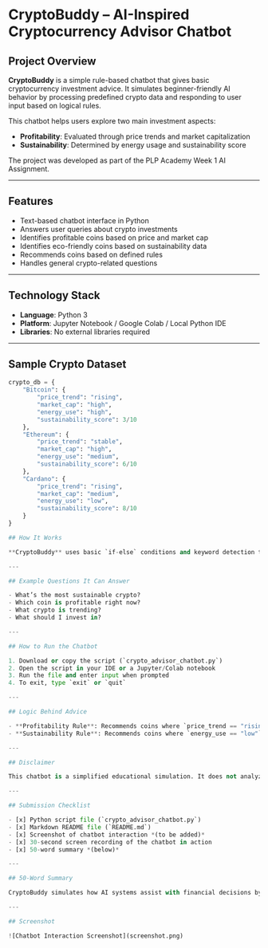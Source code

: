# CryptoBuddy – AI-Inspired Cryptocurrency Advisor Chatbot

## Project Overview

**CryptoBuddy** is a simple rule-based chatbot that gives basic cryptocurrency investment advice. It simulates beginner-friendly AI behavior by processing predefined crypto data and responding to user input based on logical rules.

This chatbot helps users explore two main investment aspects:

- **Profitability**: Evaluated through price trends and market capitalization
- **Sustainability**: Determined by energy usage and sustainability score

The project was developed as part of the PLP Academy Week 1 AI Assignment.

---

## Features

- Text-based chatbot interface in Python
- Answers user queries about crypto investments
- Identifies profitable coins based on price and market cap
- Identifies eco-friendly coins based on sustainability data
- Recommends coins based on defined rules
- Handles general crypto-related questions

---

## Technology Stack

- **Language**: Python 3
- **Platform**: Jupyter Notebook / Google Colab / Local Python IDE
- **Libraries**: No external libraries required

---

## Sample Crypto Dataset

```python
crypto_db = {
    "Bitcoin": {
        "price_trend": "rising",
        "market_cap": "high",
        "energy_use": "high",
        "sustainability_score": 3/10
    },
    "Ethereum": {
        "price_trend": "stable",
        "market_cap": "high",
        "energy_use": "medium",
        "sustainability_score": 6/10
    },
    "Cardano": {
        "price_trend": "rising",
        "market_cap": "medium",
        "energy_use": "low",
        "sustainability_score": 8/10
    }
}

## How It Works

**CryptoBuddy** uses basic `if-else` conditions and keyword detection to simulate intelligent conversation. It processes user input, matches it to predefined logic, and selects the most suitable coin based on the question type.

---

## Example Questions It Can Answer

- What’s the most sustainable crypto?
- Which coin is profitable right now?
- What crypto is trending?
- What should I invest in?

---

## How to Run the Chatbot

1. Download or copy the script (`crypto_advisor_chatbot.py`)
2. Open the script in your IDE or a Jupyter/Colab notebook
3. Run the file and enter input when prompted
4. To exit, type `exit` or `quit`

---

## Logic Behind Advice

- **Profitability Rule**: Recommends coins where `price_trend == "rising"` and `market_cap == "high"`
- **Sustainability Rule**: Recommends coins where `energy_use == "low"` and `sustainability_score > 7`

---

## Disclaimer

This chatbot is a simplified educational simulation. It does not analyze real-time cryptocurrency data. The suggestions are based on hardcoded mock data and should not be considered financial advice.

---

## Submission Checklist

- [x] Python script file (`crypto_advisor_chatbot.py`)
- [x] Markdown README file (`README.md`)
- [x] Screenshot of chatbot interaction *(to be added)*
- [x] 30-second screen recording of the chatbot in action
- [x] 50-word summary *(below)*

---

## 50-Word Summary

CryptoBuddy simulates how AI systems assist with financial decisions by applying simple rule-based logic to a fixed dataset. The chatbot provides investment suggestions based on price trends and sustainability data. While not connected to real markets, it demonstrates how AI can be used to solve real-world problems through decision support.

---

## Screenshot

![Chatbot Interaction Screenshot](screenshot.png)

